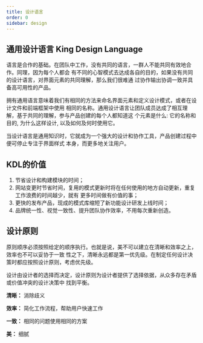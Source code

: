 ```yaml
---
title: 设计语言
order: 0
sidebar: design
---
```


## 通用设计语言 King Design Language

语言是合作的基础。在团队中工作，没有共同的语言，一群人不能共同有效地合作。同理，因为每个人都会
有不同的心智模式去达成各自的目的，如果没有共同的设计语言，对界面元素的共同理解，那么我们很难通
过协作输出协调一致并具备高可用性的产品。

拥有通用语言意味着我们有相同的方法来命名界面元素和定义设计模式，或者在设计文件和前端框架中使用
相同的名称。通用设计语言让团队成员达成了相互理解，基于共同的理解，参与产品创建的每个人都知道这
个元素是什么: 它的名称和目的, 为什么这样设计, 以及如何及何时使用它。

当设计语言是通用知识时，它就成为一个强大的设计和协作工具，产品创建过程中便可停止专注于界面样式
本身，而更多地关注用户。

## KDL的价值

1. 节省设计和构建模块的时间；
2. 网站变更时节省时间，复用的模式更新时将在任何使用的地方自动更新，重复工作浪费的时间越少，就有
更多时间做有价值的事；
3. 更快的发布产品，现成的模式库缩短了新功能设计研发上线时间；
4.  品牌统一性、视觉一致性、提升团队协作效率，不用每次重新创造。

## 设计原则

原则顺序必须按照给定的顺序执行。也就是说，美不可以建立在清晰和效率之上，效率也不可以妥协于一致
性之下，清晰永远都是第一优先级。在制定任何设计决策时都应按照设计原则，考虑优先级。

设计由设计者的选择而决定，设计原则为设计者提供了选择依据，从众多存在矛盾或价值冲突的设计决策中
找到平衡。

__清晰：__ 消除歧义

__效率：__ 简化工作流程，帮助用户快速工作

__一致：__ 相同的问题使用相同的方案

__美：__ 细腻
